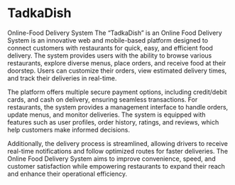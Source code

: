 # TadkaDish
Online-Food Delivery System
The “TadkaDish” is an Online Food Delivery System is an innovative web and mobile-based platform designed to connect customers with restaurants for quick, easy, and efficient food delivery. The system provides users with the ability to browse various restaurants, explore diverse menus, place orders, and receive food at their doorstep. Users can customize their orders, view estimated delivery times, and track their deliveries in real-time.  

The platform offers multiple secure payment options, including credit/debit cards, and cash on delivery, ensuring seamless transactions. For restaurants, the system provides a management interface to handle orders, update menus, and monitor deliveries. The system is equipped with features such as user profiles, order history, ratings, and reviews, which help customers make informed decisions.  
 
Additionally, the delivery process is streamlined, allowing drivers to receive real-time notifications and follow optimized routes for faster deliveries. The Online Food Delivery System aims to improve convenience, speed, and customer satisfaction while empowering restaurants to expand their reach and enhance their operational efficiency.   
